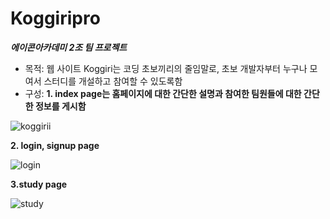 # Koggiripro
_**에이콘아카데미 2조 팀 프로젝트**_

- 목적: 웹 사이트 Koggiri는 코딩 초보끼리의 줄임말로, 초보 개발자부터 누구나 모여서 스터디를 개설하고 참여할 수 있도록함
- 구성: 
**1. index page는 홈페이지에 대한 간단한 설명과 참여한 팀원들에 대한 간단한 정보를 게시함**

![koggirii](https://user-images.githubusercontent.com/103172999/168557360-c282de9e-a741-43f8-b606-34fed153ff63.gif)

**2. login, signup page**

![login](https://user-images.githubusercontent.com/103172999/168555608-5404e512-4538-4f29-a07a-cb77f0f91a85.gif)

**3.study page**

![study](https://user-images.githubusercontent.com/103172999/168555633-32c760a0-49f2-4469-9208-cb5e628cb90b.gif)


